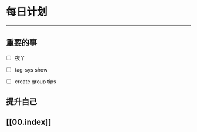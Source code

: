 
# 每日计划
---
## 重要的事

- [ ]    夜丫
- [ ]  tag-sys show
- [ ] create group tips



## 提升自己

  



## [[00.index]]










